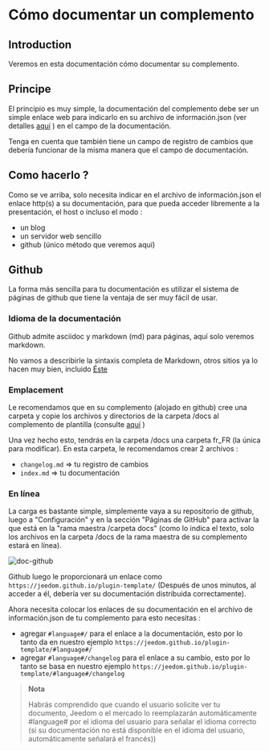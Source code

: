 # Cómo documentar un complemento

## Introduction

Veremos en esta documentación cómo documentar su complemento.

## Principe

El principio es muy simple, la documentación del complemento debe ser un simple enlace web para indicarlo en su archivo de información.json (ver detalles [aquí](https://doc.jeedom.com/es_ES/dev/structure_info_json) ) en el campo de la documentación.

Tenga en cuenta que también tiene un campo de registro de cambios que debería funcionar de la misma manera que el campo de documentación.

## Como hacerlo ?

Como se ve arriba, solo necesita indicar en el archivo de información.json el enlace http(s) a su documentación, para que pueda acceder libremente a la presentación, el host o incluso el modo :

- un blog
- un servidor web sencillo
- github (único método que veremos aquí)

## Github

La forma más sencilla para tu documentación es utilizar el sistema de páginas de github que tiene la ventaja de ser muy fácil de usar.

### Idioma de la documentación

Github admite asciidoc y markdown (md) para páginas, aquí solo veremos markdown.

No vamos a describirle la sintaxis completa de Markdown, otros sitios ya lo hacen muy bien, incluido [Éste](https://guides.github.com/pdfs/markdown-cheatsheet-online.pdf)

### Emplacement

Le recomendamos que en su complemento (alojado en github) cree una carpeta y copie los archivos y directorios de la carpeta /docs al complemento de plantilla (consulte [aquí](https://doc.jeedom.com/es_ES/dev/plugin_template) )

Una vez hecho esto, tendrás en la carpeta /docs una carpeta fr_FR (la única para modificar). En esta carpeta, le recomendamos crear 2 archivos :

- ``changelog.md`` => tu registro de cambios
- ``index.md`` => tu documentación

### En línea

La carga es bastante simple, simplemente vaya a su repositorio de github, luego a "Configuración" y en la sección "Páginas de GitHub" para activar la que está en la "rama maestra /carpeta docs" (como lo indica el texto, solo los archivos en la carpeta /docs de la rama maestra de su complemento estará en línea).

![doc-github](images/tutoDoc.png)

Github luego le proporcionará un enlace como ``https://jeedom.github.io/plugin-template/`` (Después de unos minutos, al acceder a él, debería ver su documentación distribuida correctamente).

Ahora necesita colocar los enlaces de su documentación en el archivo de información.json de tu complemento para esto necesitas :

- agregar ``#language#/`` para el enlace a la documentación, esto por lo tanto da en nuestro ejemplo ``https://jeedom.github.io/plugin-template/#language#/``
- agregar ``#language#/changelog`` para el enlace a su cambio, esto por lo tanto se basa en nuestro ejemplo ``https://jeedom.github.io/plugin-template/#language#/changelog``

> **Nota**
>
> Habrás comprendido que cuando el usuario solicite ver tu documento, Jeedom o el mercado lo reemplazarán automáticamente #language# por el idioma del usuario para señalar el idioma correcto (si su documentación no está disponible en el idioma del usuario, automáticamente señalará el francés))
